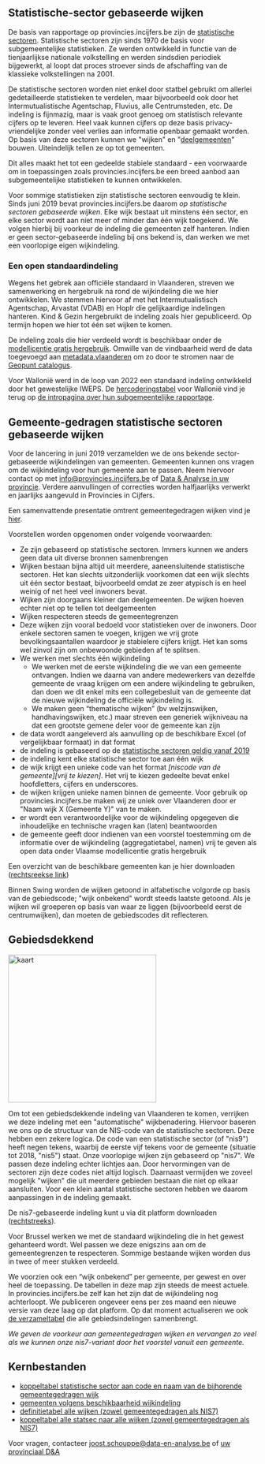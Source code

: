 ## Statistische-sector gebaseerde wijken

De basis van rapportage op provincies.incijfers.be zijn de [statistische sectoren](https://statbel.fgov.be/nl/over-statbel/methodologie/classificaties/statistische-sectoren). Statistische sectoren zijn sinds 1970 de basis voor subgemeentelijke statistieken. Ze werden ontwikkeld in functie van de tienjaarlijkse nationale volkstelling en werden sindsdien periodiek bijgewerkt, al loopt dat proces stroever sinds de afschaffing van de klassieke volkstellingen na 2001.

De statistische sectoren worden niet enkel door statbel gebruikt om allerlei gedetailleerde statistieken te verdelen, maar bijvoorbeeld ook door het Intermutualistische Agentschap, Fluvius, alle Centrumsteden, etc. De indeling is fijnmazig, maar is vaak groot genoeg om statistisch relevante cijfers op te leveren. Heel vaak kunnen cijfers op deze basis privacy-vriendelijke zonder veel verlies aan informatie openbaar gemaakt worden. Op basis van deze sectoren kunnen we "wijken" en "[deelgemeenten](https://github.com/provinciesincijfers/gebiedsniveaus/tree/master/deelgemeenten)" bouwen. Uiteindelijk tellen ze op tot gemeenten.

Dit alles maakt het tot een gedeelde stabiele standaard - een voorwaarde om in toepassingen zoals provincies.incijfers.be een breed aanbod aan subgemeentelijke statistieken te kunnen ontwikkelen. 

Voor sommige statistieken zijn statistische sectoren eenvoudig te klein. Sinds juni 2019 bevat provincies.incijfers.be daarom *op statistische sectoren gebaseerde wijken*. Elke wijk bestaat uit minstens één sector, en elke sector wordt aan niet meer of minder dan één wijk toegekend.  We volgen hierbij bij voorkeur de indeling die gemeenten zelf hanteren. Indien er geen sector-gebaseerde indeling bij ons bekend is, dan werken we met een voorlopige eigen wijkindeling.

### Een open standaardindeling

Wegens het gebrek aan officiële standaard in Vlaanderen, streven we samenwerking en hergebruik na rond de wijkindeling die we hier ontwikkelen. We stemmen hiervoor af met het Intermutualistisch Agentschap, Arvastat (VDAB) en Hoplr die gelijkaardige indelingen hanteren. Kind & Gezin hergebruikt de indeling zoals hier gepubliceerd. Op termijn hopen we hier tot één set wijken te komen.

De indeling zoals die hier verdeeld wordt is beschikbaar onder de [modellicentie gratis hergebruik](https://github.com/provinciesincijfers/gebiedsniveaus/blob/master/gemeente_statsec_wijken/license.md). Omwille van de vindbaarheid werd de data toegevoegd aan [metadata.vlaanderen](https://metadata.vlaanderen.be/srv/dut/catalog.search#/metadata/73354ce0-7940-447c-8fec-b4f672abb837) om zo door te stromen naar de [Geopunt catalogus](https://www.geopunt.be/catalogus/datasetfolder/73354ce0-7940-447c-8fec-b4f672abb837).

Voor Wallonië werd in de loop van 2022 een standaard indeling ontwikkeld door het gewestelijke IWEPS. De [hercoderingstabel](https://www.iweps.be/wp-content/uploads/2022/09/Table-de-correspondance-secteurs-statistiques-%E2%80%93-quartiers-statistiques-wallons-V2022.1.xlsx) voor Wallonië vind je terug op [de intropagina over hun subgemeentelijke rapportage](https://www.iweps.be/outils/donnees-infra-regionales/).



## Gemeente-gedragen statistische sectoren gebaseerde wijken

Voor de lancering in juni 2019 verzamelden we de ons bekende sector-gebaseerde wijkindelingen van gemeenten. Gemeenten kunnen ons vragen om de wijkindeling voor hun gemeente aan te passen. Neem hiervoor contact op met info@provincies.incijfers.be of [Data & Analyse in uw provincie](https://provincies.incijfers.be/databank?report=project_d_en_a&keepworkspace=true). Verdere aanvullingen of correcties worden halfjaarlijks verwerkt en jaarlijks aangevuld in Provincies in Cijfers.

Een samenvattende presentatie omtrent gemeentegedragen wijken vind je [hier](https://github.com/provinciesincijfers/gebiedsniveaus/raw/master/gemeente_statsec_wijken/gemeentegedragen%20wijken.pdf).

Voorstellen worden opgenomen onder volgende voorwaarden:
- Ze zijn gebaseerd op statistische sectoren. Immers kunnen we anders geen data uit diverse bronnen samenbrengen
- Wijken bestaan bijna altijd uit meerdere, aaneensluitende statistische sectoren. Het kan slechts uitzonderlijk voorkomen dat een wijk slechts uit één sector bestaat, bijvoorbeeld omdat ze zeer atypisch is en heel weinig of net heel veel inwoners bevat. 
- Wijken zijn doorgaans kleiner dan deelgemeenten. De wijken hoeven echter niet op te tellen tot deelgemeenten
- Wijken respecteren steeds de gemeentegrenzen
- Deze wijken zijn vooral bedoeld voor statistieken over de inwoners. Door enkele sectoren samen te voegen, krijgen we vrij grote bevolkingsaantallen waardoor je stabielere cijfers krijgt. Het kan soms wel zinvol zijn om onbewoonde gebieden af te splitsen.
- We werken met slechts één wijkindeling
    -	We werken met de eerste wijkindeling die we van een gemeente ontvangen. Indien we daarna van andere medewerkers van dezelfde gemeente de vraag krijgen om een andere wijkindeling te gebruiken, dan doen we dit enkel mits een collegebesluit van de gemeente dat de nieuwe wijkindeling de officiële wijkindeling is.
    -	We maken geen “thematische wijken” (bv welzijnswijken, handhavingswijken, etc.) maar streven een generiek wijkniveau na dat een grootste gemene deler voor de gemeente kan zijn
- de data wordt aangeleverd als aanvulling op de beschikbare Excel (of vergelijkbaar formaat) in dat format
- de indeling is gebaseerd op de [statistische sectoren geldig vanaf 2019](http://www.geopunt.be/catalogus/datasetfolder/c2acf4e7-bcdd-4ea0-9702-37023b08638e)
- de indeling kent elke statistische sector toe aan één wijk
- de wijk krijgt een unieke code van het format *[niscode van de gemeente][vrij te kiezen]*. Het vrij te kiezen gedeelte bevat enkel hoofdletters, cijfers en underscores.
- de wijken krijgen unieke namen binnen de gemeente. Voor gebruik op provincies.incijfers.be maken wij ze uniek over Vlaanderen door er "Naam wijk X (Gemeente Y)" van te maken.
- er wordt een verantwoordelijke voor de wijkindeling opgegeven die inhoudelijke en technische vragen kan (laten) beantwoorden
- de gemeente geeft door indienen van een voorstel toestemming om de informatie over de wijkindeling (aggregatietabel, namen) vrij te geven als open data onder Vlaamse modellicentie gratis hergebruik

Een overzicht van de beschikbare gemeenten kan je hier downloaden ([rechtsreekse link](https://github.com/provinciesincijfers/gebiedsniveaus/raw/master/gemeente_statsec_wijken/gemeentegedragen_wijken.xlsx))

Binnen Swing worden de wijken getoond in alfabetische volgorde op basis van de gebiedscode; "wijk onbekend" wordt steeds laatste getoond. Als je wijken wil groeperen op basis van waar ze liggen (bijvoorbeeld eerst de centrumwijken), dan moeten de gebiedscodes dit reflecteren.


## Gebiedsdekkend

[<img src="https://provincies.incijfers.be/jive/JiveInlineImg.aspx?presel=ggw7_kaart" alt="kaart" height="300"/>](https://provincies.incijfers.be/databank?presel=ggw7_kaart&keepworkspace=true)


Om tot een gebiedsdekkende indeling van Vlaanderen te komen, verrijken we deze indeling met een "automatische" wijkbenadering. Hiervoor baseren we ons op de structuur van de NIS-code van de statistische sectoren. Deze hebben een zekere logica. De code van een statistische sector (of "nis9") heeft negen tekens, waarbij de eerste vijf tekens voor de gemeente (situatie tot 2018, "nis5") staat. Onze voorlopige wijken zijn gebaseerd op "nis7".  We passen deze indeling echter lichtjes aan. Door hervormingen van de sectoren zijn deze codes niet altijd logisch. Daarnaast vermijden we zoveel mogelijk "wijken" die uit meerdere gebieden bestaan die niet op elkaar aansluiten. Voor een klein aantal statistische sectoren hebben we daarom aanpassingen in de indeling gemaakt.

De nis7-gebaseerde indeling kunt u via dit platform downloaden ([rechtstreeks](https://github.com/provinciesincijfers/gebiedsniveaus/raw/master/gemeente_statsec_wijken/dena_nis7.xlsx)).

Voor Brussel werken we met de standaard wijkindeling die in het gewest gehanteerd wordt. Wel passen we deze enigszins aan om de gemeentegrenzen te respecteren. Sommige bestaande wijken worden dus in twee of meer stukken verdeeld.

We voorzien ook een “wijk onbekend” per gemeente, per gewest en over heel de toepassing. De tabellen in deze map zijn steeds de meest actuele. 
In provincies.incijfers.be zelf kan het zijn dat de wijkindeling nog achterloopt. We publiceren ongeveer eens per zes maand een nieuwe versie van deze laag op dat platform. Op dat moment actualiseren we ook [de verzameltabel](https://github.com/provinciesincijfers/gebiedsniveaus/tree/master/verzamelbestanden) die alle gebiedsindelingen samenbrengt.

*We geven de voorkeur aan gemeentegedragen wijken en vervangen zo veel als we kunnen onze nis7-variant door het voorstel vanuit een gemeente.* 




## Kernbestanden

* [koppeltabel statistische sector aan code en naam van de bijhorende gemeentegedragen wijk](https://github.com/provinciesincijfers/gebiedsniveaus/raw/master/gemeente_statsec_wijken/gemeentegedragen_wijken.xlsx)
* [gemeenten volgens beschikbaarheid wijkindeling](https://github.com/provinciesincijfers/gebiedsniveaus/raw/master/data_voor_swing/uploadfiles/ggw7_type.xlsx)
* [definitietabel alle wijken (zowel gemeentegedragen als NIS7)](https://github.com/provinciesincijfers/gebiedsniveaus/raw/master/data_voor_swing/gebiedsdefinities/ggw7.xlsx)
* [koppeltabel alle statsec naar alle wijken (zowel gemeentegedragen als NIS7)](https://github.com/provinciesincijfers/gebiedsniveaus/raw/master/data_voor_swing/aggregatietabellen/statsec_ggw7.xlsx)



Voor vragen, contacteer joost.schouppe@data-en-analyse.be of [uw provinciaal D&A](https://provincies.incijfers.be/databank?report=project_d_en_a)

